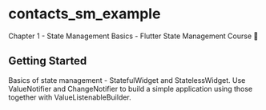 # contacts_sm_example

Chapter 1 - State Management Basics - Flutter State Management Course 💙

## Getting Started


Basics of state management - StatefulWidget and StatelessWidget. 
Use ValueNotifier and ChangeNotifier to build a simple application using those together with ValueListenableBuilder.

